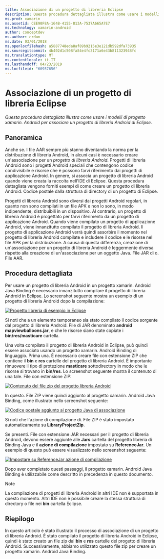 ```yaml
---
title: Associazione di un progetto di libreria Eclipse
description: Questa procedura dettagliata illustra come usare i modelli di progetto xamarin. Android per associare un progetto di libreria Android di Eclipse.
ms.prod: xamarin
ms.assetid: CEE90F8A-164B-4155-813A-7537A665A7E7
ms.technology: xamarin-android
author: conceptdev
ms.author: crdun
ms.date: 03/01/2018
ms.openlocfilehash: a5887748eda8af89b9215e3e121db592dfa73935
ms.sourcegitcommit: 4b402d1c508fa84e4fc3171a6e43b811323948fc
ms.translationtype: MT
ms.contentlocale: it-IT
ms.lasthandoff: 04/23/2019
ms.locfileid: "60957656"
---
```

# <a name="binding-an-eclipse-library-project"></a>Associazione di un progetto di libreria Eclipse

_Questa procedura dettagliata illustra come usare i modelli di progetto xamarin. Android per associare un progetto di libreria Android di Eclipse._


## <a name="overview"></a>Panoramica

Anche se. I file AAR sempre più stanno diventando la norma per la distribuzione di libreria Android, in alcuni casi è necessario creare un'associazione per un *progetto di libreria Android*. Progetti di libreria Android sono i progetti Android speciali che contengono codice condivisibile e risorse che è possono farvi riferimento dai progetti di applicazione Android. In genere, si associa un progetto di libreria Android quando viene creata la raccolta nell'IDE di Eclipse.
Questa procedura dettagliata vengono forniti esempi di come creare un progetto di libreria Android. Codice postale dalla struttura di directory di un progetto di Eclipse.

Progetti di libreria Android sono diversi dai progetti Android regolari, in quanto non sono compilati in un file APK e non lo sono, in modo indipendente, distribuibili in un dispositivo. Al contrario, un progetto di libreria Android è progettato per farvi riferimento da un progetto di applicazione Android. Quando viene compilato un progetto di applicazione Android, viene innanzitutto compilato il progetto di libreria Android. Il progetto di applicazione Android verrà quindi assorbire il momento nel progetto di libreria Android compilate e includere il codice e le risorse nel file APK per la distribuzione. A causa di questa differenza, creazione di un'associazione per un progetto di libreria Android è leggermente diversa rispetto alla creazione di un'associazione per un oggetto Java. File JAR di o. File AAR.



## <a name="walkthrough"></a>Procedura dettagliata

Per usare un progetto di libreria Android in un progetto xamarin. Android Java Binding è necessario innanzitutto compilare il progetto di libreria Android in Eclipse. Lo screenshot seguente mostra un esempio di un progetto di libreria Android dopo la compilazione: 

[![Progetto libreria di esempio in Eclipse](binding-a-library-project-images/build-lib-in-eclipse.png)](binding-a-library-project-images/build-lib-in-eclipse.png#lightbox)

Si noti che a un elemento temporaneo sia stato compilato il codice sorgente dal progetto di libreria Android. File di JAR denominato **android mapviewballoons.jar**, e che le risorse siano state copiate i **bin/res/masticare** cartella. 

Una volta compilato il progetto di libreria Android in Eclipse, può quindi essere associato usando un progetto xamarin. Android Binding di linguaggio. Prima una. È necessario creare file con estensione ZIP che contiene il **bin** e **res** cartelle del progetto di libreria Android. È importante rimuovere il tipo di protezione **masticare** sottodirectory in modo che le risorse si trovano in **bin/res**. Lo screenshot seguente mostra il contenuto di una tale. File con estensione ZIP: 

[![Contenuto del file zip del progetto libreria Android](binding-a-library-project-images/contents-of-zip-file.png)](binding-a-library-project-images/contents-of-zip-file.png#lightbox)

In questo. File ZIP viene quindi aggiunto al progetto xamarin. Android Java Binding, come illustrato nello screenshot seguente:

[![Codice postale aggiunto al progetto Java di associazione](binding-a-library-project-images/zip-in-binding-project.png)](binding-a-library-project-images/zip-in-binding-project.png#lightbox)

Si noti che l'azione di compilazione di. File ZIP è stato impostato automaticamente su **LibraryProjectZip**.

Se presenti. File con estensione JAR necessari per il progetto di libreria Android, devono essere aggiunte alle **Jars** cartella del progetto libreria di Binding Java e il **azione di compilazione** impostato su **ReferenceJar**. Un esempio di questo può essere visualizzato nello screenshot seguente: 

[![Impostare su ReferenceJar azione di compilazione](binding-a-library-project-images/set-to-referencejar.png)](binding-a-library-project-images/set-to-referencejar.png#lightbox)

Dopo aver completato questi passaggi, il progetto xamarin. Android Java Binding è utilizzabile come descritto in precedenza in questo documento.

> [!NOTE]
> La compilazione di progetti di libreria Android in altri IDE non è supportata in questo momento. Altri IDE non è possibile creare la stessa struttura di directory o file nei **bin** cartella Eclipse. 


## <a name="summary"></a>Riepilogo

In questo articolo è stato illustrato il processo di associazione di un progetto di libreria Android. È stato compilato il progetto di libreria Android in Eclipse, quindi è stato creato un file zip dal **bin** e **res** cartelle del progetto di libreria Android. Successivamente, abbiamo utilizzato questo file zip per creare un progetto xamarin. Android Java Binding. 

